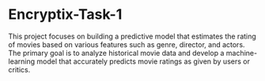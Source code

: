 # Encryptix-Task-1
This project focuses on building a predictive model that estimates the rating of movies based on various features such as genre, director, and actors. The primary goal is to analyze historical movie data and develop a machine-learning model that accurately predicts movie ratings as given by users or critics.
